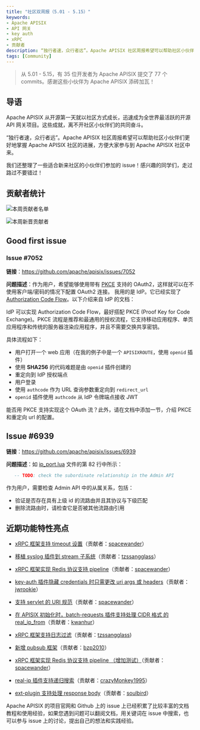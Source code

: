 ```yaml
---
title: "社区双周报（5.01 - 5.15）"
keywords: 
- Apache APISIX
- API 网关
- key auth
- xRPC
- 贡献者
description: “独行者速，众行者远”。Apache APISIX 社区周报希望可以帮助社区小伙伴们更好地掌握 Apache APISIX 社区的每周进展，方便大家参与到 Apache APISIX 社区中来。
tags: [Community]
---
```


> 从 5.01 - 5.15，有 35 位开发者为 Apache APISIX 提交了 77 个 commits。感谢这些小伙伴为 Apache APISIX 添砖加瓦！

<!--truncate-->

## 导语

Apache APISIX 从开源第一天就以社区方式成长，迅速成为全世界最活跃的开源 API 网关项目。这些成就，离不开社区小伙伴们的共同奋斗。

“独行者速，众行者远”。Apache APISIX 社区周报希望可以帮助社区小伙伴们更好地掌握 Apache APISIX 社区的进展，方便大家参与到 Apache APISIX 社区中来。

我们还整理了一些适合新来社区的小伙伴们参加的 issue！感兴趣的同学们，走过路过不要错过！

## 贡献者统计

![本周贡献者名单](https://static.apiseven.com/202108/1652939409552-1bae4e92-f70a-4715-9ba0-fb0dff31ebf9.png)

![本周新晋贡献者](https://static.apiseven.com/202108/1652939511212-d95ad226-f8ff-41b7-a4c5-03ac049b4d5c.png)

## Good first issue

### Issue #7052

**链接**：https://github.com/apache/apisix/issues/7052

**问题描述**：作为用户，希望能够使用带有 [PKCE](https://oauth.net/2/pkce/) 支持的 OAuth2，这样就可以在不使用客户端/密码的情况下配置 OAuth2 连接。 我用的是 IdP。它已经实现了 [Authorization Code Flow](https://openid.net/specs/openid-connect-core-1_0.html#CodeFlowAuth)。以下介绍来自 IdP 的文档：

IdP 可以实现 Authorization Code Flow，最好搭配 PKCE (Proof Key for Code Exchange)。PKCE 流程是推荐和最通用的授权流程，它支持移动应用程序、单页应用程序和传统的服务器渲染应用程序，并且不需要交换共享密钥。

具体流程如下：

- 用户打开一个 web 应用（在我的例子中是一个 `APISIXROUTE`，使用 `openid` 插件）
- 使用 **SHA256** 的代码难题是由 `openid` 插件创建的
- 重定向到 IdP 授权端点
- 用户登录
- 使用 `authcode` 作为 URL 查询参数重定向到 `redirect_url`
- `openid` 插件使用 `authcode` 从 IdP 令牌端点接收 JWT

能否用 PKCE 支持实现这个 OAuth 流？此外，请在文档中添加一节，介绍 PKCE 和重定向 url 的配置。

## Issue #6939

**链接**：https://github.com/apache/apisix/issues/6939

**问题描述**：如 [ip_port.lua](https://github.com/apache/apisix/blob/dbe7eeebba06229d4a8df75263f2a78301cc1ca0/apisix/stream/router/ip_port.lua#L82) 文件的第 82 行中所示：

```Lua
   -- TODO: check the subordinate relationship in the Admin API
```

作为用户，需要检查 Admin API 中的从属关系，包括：

- 验证是否存在具有上级 id 的流路由并且其协议与下级匹配
- 删除流路由时，请检查它是否被其他流路由引用

## 近期功能特性亮点

- [xRPC 框架支持 timeout 设置](https://github.com/apache/apisix/pull/6965)（贡献者：[spacewander](https://github.com/spacewander)）

- [移植 syslog 插件到 stream 子系统](https://github.com/apache/apisix/pull/6953)（贡献者：[tzssangglass](https://github.com/tzssangglass)）

- [xRPC 框架实现 Redis 协议支持 pipeline](https://github.com/apache/apisix/pull/6959)（贡献者：[spacewander](https://github.com/spacewander)）

- [key-auth 插件隐藏 credentials 时只需更改 uri args 或 headers](https://github.com/apache/apisix/pull/6991)（贡献者：[jwrookie](https://github.com/jwrookie)）

- [支持 servlet 的 URI 规范](https://github.com/apache/apisix/pull/6984)（贡献者：[spacewander](https://github.com/spacewander)）

- [在 APISIX 初始化时，batch-requests 插件支持处理 CIDR 格式 的 real_ip_from](https://github.com/apache/apisix/pull/6981)（贡献者：[kwanhur](https://github.com/kwanhur)）

- [xRPC 框架支持日志过滤](https://github.com/apache/apisix/pull/6960)（贡献者：[tzssangglass](https://github.com/tzssangglass))

- [新增 pubsub 框架](https://github.com/apache/apisix/pull/7028)（贡献者：[bzp2010](https://github.com/bzp2010)）

- [xRPC 框架实现 Redis 协议支持 pipeline （增加测试）](https://github.com/apache/apisix/pull/7031)（贡献者：[spacewander](https://github.com/spacewander)）

- [real-ip 插件支持递归搜索](https://github.com/apache/apisix/pull/6988)（贡献者：[crazyMonkey1995](https://github.com/crazyMonkey1995)）

- [ext-plugin 支持处理 response body](https://github.com/apache/apisix/pull/6968)（贡献者：[soulbird](https://github.com/soulbird)）

Apache APISIX 的项目官网和 Github 上的 issue 上已经积累了比较丰富的文档教程和使用经验，如果您遇到问题可以翻阅文档，用关键词在 issue 中搜索，也可以参与 issue 上的讨论，提出自己的想法和实践经验。
